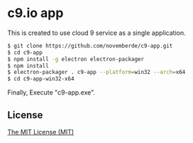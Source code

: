# c9.io app

This is created to use cloud 9 service as a single application.

```bash
$ git clone https://github.com/novemberde/c9-app.git
$ cd c9-app
$ npm install -g electron electron-packager
$ npm install
$ electron-packager . c9-app --platform=win32 --arch=x64
$ cd c9-app-win32-x64
```

Finally, Execute "c9-app.exe".

## License

[The MIT License (MIT)](LICENSE.md)
